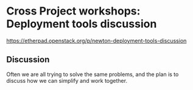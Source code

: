 # Cross Project workshops: Deployment tools discussion

<https://etherpad.openstack.org/p/newton-deployment-tools-discussion>

## Discussion

Often we are all trying to solve the same problems, and the plan is to discuss how we can simplify and work together.


